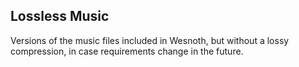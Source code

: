 Lossless Music
--------------
Versions of the music files included in Wesnoth, but without a lossy compression, in case requirements change in the future. 
